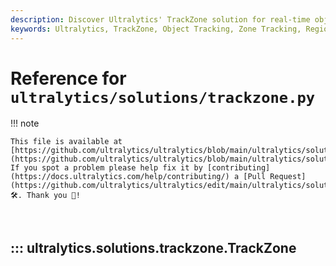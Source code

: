 ```yaml
---
description: Discover Ultralytics' TrackZone solution for real-time object tracking within defined zones. Gain insights into initializing regions, tracking objects exclusively within specific areas, and optimizing video stream processing for region-based object detection.
keywords: Ultralytics, TrackZone, Object Tracking, Zone Tracking, Region Tracking, Python, Real-time Object Tracking, Video Stream Processing, Region-based Detection
---
```


# Reference for `ultralytics/solutions/trackzone.py`

!!! note

    This file is available at [https://github.com/ultralytics/ultralytics/blob/main/ultralytics/solutions/trackzone.py](https://github.com/ultralytics/ultralytics/blob/main/ultralytics/solutions/trackzone.py). If you spot a problem please help fix it by [contributing](https://docs.ultralytics.com/help/contributing/) a [Pull Request](https://github.com/ultralytics/ultralytics/edit/main/ultralytics/solutions/trackzone.py) 🛠️. Thank you 🙏!

<br>

## ::: ultralytics.solutions.trackzone.TrackZone

<br><br>
